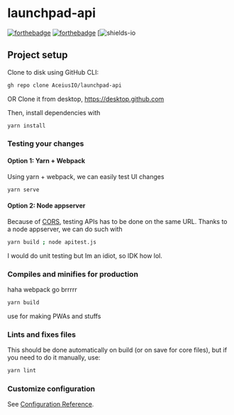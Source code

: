 # launchpad-api

[![forthebadge](https://forthebadge.com/images/badges/made-with-javascript.svg)](https://forthebadge.com) [![forthebadge](https://forthebadge.com/images/badges/made-with-vue.svg)](https://forthebadge.com)
[![shields-io](https://img.shields.io/badge/Customization%20Options-Scuffed%20lol-yellowgreen)


## Project setup
Clone to disk using GitHub CLI:
```sh
gh repo clone AceiusIO/launchpad-api
```
OR Clone it from desktop, https://desktop.github.com

Then, install dependencies with
```sh
yarn install
```

### Testing your changes
#### Option 1: Yarn + Webpack
Using yarn + webpack, we can easily test UI changes
```sh
yarn serve
```
#### Option 2: Node appserver
Because of [CORS](https://developer.mozilla.org/en-US/docs/Web/HTTP/CORS), testing APIs has to be done on the same URL. Thanks to a node appserver, we can do such with
```sh
yarn build ; node apitest.js
```
I would do unit testing but Im an idiot, so IDK how lol.

### Compiles and minifies for production
haha webpack go brrrrr
```sh
yarn build
```
use for making PWAs and stuffs

### Lints and fixes files
This should be done automatically on build (or on save for core files), but if you need to do it manually, use:
```sh
yarn lint
```

### Customize configuration
See [Configuration Reference](https://cli.vuejs.org/config/).
